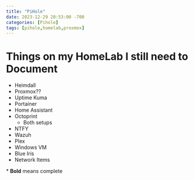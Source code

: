 ```yaml
---
title: "PiHole"
date: 2023-12-29 20:53:00 -700
categories: [Pihole]
tags: [pihole,homelab,proxmox]
---
```


# Things on my HomeLab I still need to Document

* Heimdall
* Proxmox??
* Uptime Kuma
* Portainer
* Home Assistant
* Octoprint
    * Both setups
* NTFY
* Wazuh
* Plex
* Windows VM
* Blue Iris
* Network Items

\* **Bold** means complete

